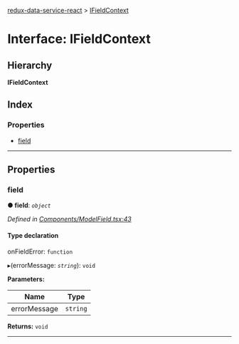 [redux-data-service-react](../README.md) > [IFieldContext](../interfaces/ifieldcontext.md)

# Interface: IFieldContext

## Hierarchy

**IFieldContext**

## Index

### Properties

* [field](ifieldcontext.md#field)

---

## Properties

<a id="field"></a>

###  field

**● field**: *`object`*

*Defined in [Components/ModelField.tsx:43](https://github.com/Rediker-Software/redux-data-service-react/blob/8909226/src/Components/ModelField.tsx#L43)*

#### Type declaration

 onFieldError: `function`

▸(errorMessage: *`string`*): `void`

**Parameters:**

| Name | Type |
| ------ | ------ |
| errorMessage | `string` |

**Returns:** `void`

___

